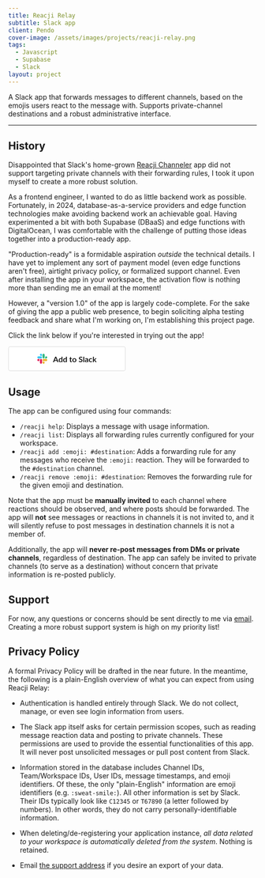 ```yaml
---
title: Reacji Relay
subtitle: Slack app
client: Pendo
cover-image: /assets/images/projects/reacji-relay.png
tags:
  - Javascript
  - Supabase
  - Slack
layout: project
---
```


A Slack app that forwards messages to different channels, based on the emojis
users react to the message with. Supports private-channel destinations and a
robust administrative interface. <!--more-->

---

## History

Disappointed that Slack's home-grown
[Reacji Channeler](https://reacji-channeler.builtbyslack.com/) app did not
support targeting private channels with their forwarding rules, I took it upon
myself to create a more robust solution.

As a frontend engineer, I wanted to do as little backend work as possible.
Fortunately, in 2024, database-as-a-service providers and edge function
technologies make avoiding backend work an achievable goal. Having experimented
a bit with both Supabase (DBaaS) and edge functions with DigitalOcean, I was
comfortable with the challenge of putting those ideas together into a
production-ready app.

"Production-ready" is a formidable aspiration _outside_ the technical details. I
have yet to implement any sort of payment model (even edge functions aren't
free), airtight privacy policy, or formalized support channel. Even after
installing the app in your workspace, the activation flow is nothing more than
sending me an email at the moment!

However, a "version 1.0" of the app is largely code-complete. For the sake of
giving the app a public web presence, to begin soliciting alpha testing feedback
and share what I'm working on, I'm establishing this project page.

Click the link below if you're interested in trying out the app!

<a href="https://slack.com/oauth/v2/authorize?scope=channels%3Aread%2Cchat%3Awrite%2Cchat%3Awrite.customize%2Ccommands%2Cgroups%3Aread%2Creactions%3Aread&amp;user_scope=&amp;redirect_uri=https%3A%2F%2Fouajvwrffkiwzwwjvuzp.supabase.co%2Ffunctions%2Fv1%2Foauth%2Fcallback&amp;client_id=3086501303351.7622666236723" style="align-items:center;color:#000;background:#fff;border:1px solid #ddd;border-radius:4px;display:inline-flex;font-family:Lato, sans-serif;font-size:16px;font-weight:600;height:48px;justify-content:center;text-decoration:none;width:236px"><svg xmlns="http://www.w3.org/2000/svg" style="height:20px;width:20px;margin-right:12px" viewBox="0 0 122.8 122.8"><path d="M25.8 77.6c0 7.1-5.8 12.9-12.9 12.9S0 84.7 0 77.6s5.8-12.9 12.9-12.9h12.9v12.9zm6.5 0c0-7.1 5.8-12.9 12.9-12.9s12.9 5.8 12.9 12.9v32.3c0 7.1-5.8 12.9-12.9 12.9s-12.9-5.8-12.9-12.9V77.6z" fill="#e01e5a"></path><path d="M45.2 25.8c-7.1 0-12.9-5.8-12.9-12.9S38.1 0 45.2 0s12.9 5.8 12.9 12.9v12.9H45.2zm0 6.5c7.1 0 12.9 5.8 12.9 12.9s-5.8 12.9-12.9 12.9H12.9C5.8 58.1 0 52.3 0 45.2s5.8-12.9 12.9-12.9h32.3z" fill="#36c5f0"></path><path d="M97 45.2c0-7.1 5.8-12.9 12.9-12.9s12.9 5.8 12.9 12.9-5.8 12.9-12.9 12.9H97V45.2zm-6.5 0c0 7.1-5.8 12.9-12.9 12.9s-12.9-5.8-12.9-12.9V12.9C64.7 5.8 70.5 0 77.6 0s12.9 5.8 12.9 12.9v32.3z" fill="#2eb67d"></path><path d="M77.6 97c7.1 0 12.9 5.8 12.9 12.9s-5.8 12.9-12.9 12.9-12.9-5.8-12.9-12.9V97h12.9zm0-6.5c-7.1 0-12.9-5.8-12.9-12.9s5.8-12.9 12.9-12.9h32.3c7.1 0 12.9 5.8 12.9 12.9s-5.8 12.9-12.9 12.9H77.6z" fill="#ecb22e"></path></svg>Add
to Slack</a>

## Usage

The app can be configured using four commands:

- `/reacji help`: Displays a message with usage information.
- `/reacji list`: Displays all forwarding rules currently configured for your
  workspace.
- `/reacji add :emoji: #destination`: Adds a forwarding rule for any messages
  who receive the `:emoji:` reaction. They will be forwarded to the
  `#destination` channel.
- `/reacji remove :emoji: #destination`: Removes the forwarding rule for the
  given emoji and destination.

Note that the app must be **manually invited** to each channel where reactions
should be observed, and where posts should be forwarded. The app will **not**
see messages or reactions in channels it is not invited to, and it will silently
refuse to post messages in destination channels it is not a member of.

Additionally, the app will **never re-post messages from DMs or private
channels**, regardless of destination. The app can safely be invited to private
channels (to serve as a destination) without concern that private information is
re-posted publicly.

## Support

For now, any questions or concerns should be sent directly to me via
[email](mailto:reacjisupport.smite805@passmail.net). Creating a more robust
support system is high on my priority list!

## Privacy Policy

A formal Privacy Policy will be drafted in the near future. In the meantime, the
following is a plain-English overview of what you can expect from using Reacji
Relay:

- Authentication is handled entirely through Slack. We do not collect, manage,
  or even see login information from users.

- The Slack app itself asks for certain permission scopes, such as reading
  message reaction data and posting to private channels. These permissions are
  used to provide the essential functionalities of this app. It will never post
  unsolicited messages or pull post content from Slack.

- Information stored in the database includes Channel IDs, Team/Workspace IDs,
  User IDs, message timestamps, and emoji identifiers. Of these, the only
  "plain-English" information are emoji identifiers (e.g. `:sweat-smile:`). All
  other information is set by Slack. Their IDs typically look like `C12345` or
  `T67890` (a letter followed by numbers). In other words, they do not carry
  personally-identifiable information.

- When deleting/de-registering your application instance, _all data related to
  your workspace is automatically deleted from the system_. Nothing is retained.

- Email [the support address](mailto:reacjisupport.smite805@passmail.net) if you
  desire an export of your data.
